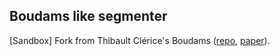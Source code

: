## Boudams like segmenter

[Sandbox] Fork from Thibault Clérice's Boudams ([repo](https://github.com/PonteIneptique/boudams), 
[paper](https://hal.archives-ouvertes.fr/hal-02154122v1)).

